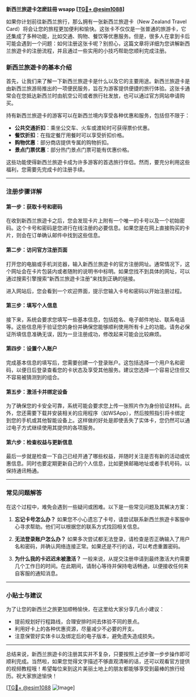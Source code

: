 **新西兰旅遊卡怎麽註冊 wsapp [[TG💪+ @esim1088](https://t.me/s/esim1088)]**

如果你计划前往新西兰旅行，那么拥有一张新西兰旅遊卡（New Zealand Travel Card）将会让您的旅程更加便利和愉快。这张卡不仅仅是一张普通的旅游卡，它还集成了多种功能，比如交通、购物、餐饮等优惠服务。但是，很多人在拿到卡后可能会遇到一个问题：如何注册这张卡呢？别担心，这篇文章将详细为您讲解新西兰旅遊卡的注册流程，并且通过一些实用的小技巧帮助您顺利完成注册。

### 新西兰旅遊卡的基本介绍

首先，让我们来了解一下新西兰旅遊卡是什么以及它的主要用途。新西兰旅遊卡是由新西兰旅游局推出的一项便民服务，旨在为游客提供便捷的旅行体验。这张卡通常会在您抵达新西兰时由航空公司或者旅行社发放，也可以通过官方网站申请购买。

持有新西兰旅遊卡的游客可以在新西兰境内享受各种优惠和服务，包括但不限于：

- **公共交通折扣**：乘坐公交车、火车或渡轮时可获得票价优惠。
- **餐饮折扣**：在指定餐厅用餐时可以享受折扣价格。
- **购物优惠**：部分商店提供专属的购物折扣。
- **景点门票优惠**：部分热门景点门票可能有优惠价格。

这些功能使得新西兰旅遊卡成为许多游客的首选旅行伴侣。然而，要充分利用这些福利，您需要先完成卡的注册手续。

---

### 注册步骤详解

#### 第一步：获取卡号和密码

在收到新西兰旅遊卡之后，您会发现卡片上附有一个唯一的卡号以及一个初始密码。这个卡号和密码是您进行在线注册的必要信息。如果您是在网上直接购买的卡片，则会在订单确认邮件中找到这些信息。

#### 第二步：访问官方注册页面

打开您的电脑或手机浏览器，输入新西兰旅遊卡的官方注册网址。通常情况下，这个网址会在卡片包装内或者随附的说明书中标明。如果您找不到具体的网址，可以通过搜索引擎搜索“新西兰旅遊卡注册”来找到正确的链接。

进入网站后，您会看到一个欢迎界面，提示您输入卡号和密码以开始注册过程。

#### 第三步：填写个人信息

接下来，系统会要求您填写一些基本信息，包括姓名、电子邮件地址、联系电话等。这些信息用于验证您的身份并确保您能够顺利使用所有卡上的功能。请务必保证所填信息准确无误，因为一旦注册成功，修改起来可能会比较麻烦。

#### 第四步：设置个人账户

完成基本信息的填写后，您需要创建一个登录账户。这包括选择一个用户名和密码，以便日后登录查看您的卡状态及享受其他服务。建议您选择一个容易记住但又不容易被猜测到的组合。

#### 第五步：激活卡并绑定设备

为了确保您的卡安全可靠，系统可能会要求您上传一张照片作为身份验证材料。此外，您还需要下载并安装相关的应用程序（如WSApp），然后按照指引将卡绑定到您的手机或其他智能设备上。这样做的好处是即使丢失了实体卡，您仍然可以通过电子方式继续使用其提供的各项服务。

#### 第六步：检查权益与更新信息

最后一步就是检查一下自己已经开通了哪些权益，并随时关注是否有新的活动或优惠信息。同时也要定期更新自己的个人信息，比如更换邮箱地址或者手机号码，以保持通讯畅通。

---

### 常见问题解答

在这个过程中，难免会遇到一些疑问或困难。以下是一些常见问题及其解决方案：

1. **忘记卡号怎么办？**
   如果您不小心遗忘了卡号，请尝试联系新西兰旅遊卡客服中心寻求帮助。他们可以根据您的联系方式找回相关信息。

2. **无法登录账户怎么办？**
   如果多次尝试都无法登录，请检查是否正确输入了用户名和密码，并确认网络连接正常。如果还是不行的话，可以考虑重置密码。

3. **为什么我的卡迟迟未被激活？**
   一般来说，从提交注册申请到最终激活大约需要几个工作日的时间。在此期间，请耐心等待并保持电话畅通，以便接收任何来自客服的通知消息。

---

### 小贴士与建议

为了让您的新西兰之旅更加顺畅愉快，在这里给大家分享几点小建议：

- 提前规划好行程路线，合理安排时间去体验不同的景点。
- 利用好卡上的各种优惠资源，尽量减少不必要的开支。
- 注意保管好实体卡以及绑定后的电子版本，避免遗失造成损失。

---

总结来说，新西兰旅遊卡的注册其实并不复杂，只要按照上述步骤一步步操作即可顺利完成。当然啦，如果您觉得文字描述不够直观清晰的话，还可以观看官方提供的视频教程哦！希望每位来到这片美丽土地上的朋友都能够享受到最棒的旅行经历。祝大家旅途愉快！

[[TG💪+ @esim1088](https://t.me/s/esim1088) ![Image](https://i.postimg.cc/4NQfJmqS/Snipaste-2025-05-13-00-14-12.png)]